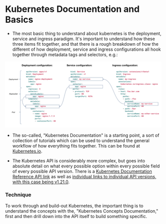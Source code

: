 # Kubernetes Documentation and Basics

* The most basic thing to understand about kubernetes is the deployment, service and ingress paradigm.  It's important to understand how these three items fit together, and that there is a rough breakdown of how the different of how deployment, service and ingress configurations all hook together through metadata tags and selectors, e.g.:

![k8smeta](about-kubernetes/img/k8s_meta.png)

* The so-called, "Kubernetes Documentation" is a starting point, a sort of collection of tutorials which can be used to understand the general workflow of how everything fits together. This can be found at [Kubernetes.io](https://kubernetes.io/docs/concepts/).

* The Kubernetes API is considerably more complex, but goes into absolute detail on what every possible option within every possible field of every possible API version. There is a [Kubernetes Documentation Reference API link](https://kubernetes.io/docs/reference/kubernetes-api/) as well as [individual links to individual API versions, with this case being v1.21.0](https://kubernetes.io/docs/reference/generated/kubernetes-api/v1.21/).

### Technique

To work through and build-out Kubernetes, the important thing is to understand the concepts with the, "Kubernetes Concepts Documentation," first and then drill down into the API itself to build something specific.